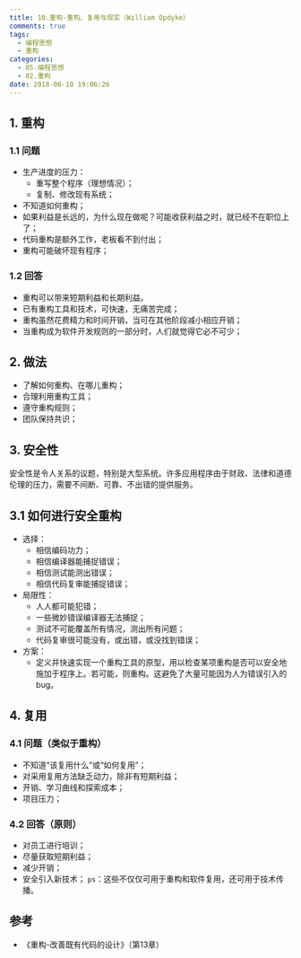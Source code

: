 ```yaml
---
title: 10.重构-重构、复用与现实（William Opdyke）
comments: true
tags:
  - 编程思想
  - 重构
categories:
  - 05.编程思想
  - 02.重构
date: 2018-06-10 19:06:26
---
```


## 1. 重构

### 1.1 问题

- 生产进度的压力：
  - 重写整个程序（理想情况）；
  - 复制、修改现有系统；  
- 不知道如何重构；
- 如果利益是长远的，为什么现在做呢？可能收获利益之时，就已经不在职位上了；
- 代码重构是额外工作，老板看不到付出；
- 重构可能破坏现有程序；

### 1.2 回答

- 重构可以带来短期利益和长期利益。
- 已有重构工具和技术，可快速，无痛苦完成；
- 重构虽然花费精力和时间开销，当可在其他阶段减小相应开销；
- 当重构成为软件开发规则的一部分时，人们就觉得它必不可少；

<!--more-->

## 2. 做法

- 了解如何重构、在哪儿重构；
- 合理利用重构工具；
- 遵守重构规则；
- 团队保持共识；

## 3. 安全性

安全性是令人关系的议题，特别是大型系统。许多应用程序由于财政、法律和道德伦理的压力，需要不间断、可靠、不出错的提供服务。

## 3.1 如何进行安全重构

- 选择：
  - 相信编码功力；
  - 相信编译器能捕捉错误；
  - 相信测试能测出错误；
  - 相信代码复审能捕捉错误；
- 局限性：
  - 人人都可能犯错；
  - 一些微妙错误编译器无法捕捉；
  - 测试不可能覆盖所有情况，测出所有问题；
  - 代码复审很可能没有，或出错，或没找到错误；
- 方案：
  - 定义并快速实现一个重构工具的原型，用以检查某项重构是否可以安全地施加于程序上。若可能，则重构。这避免了大量可能因为人为错误引入的 bug。

## 4. 复用

### 4.1 问题（类似于重构）

- 不知道“该复用什么”或“如何复用”；
- 对采用复用方法缺乏动力，除非有短期利益；
- 开销、学习曲线和探索成本；
- 项目压力；

### 4.2 回答（原则）

- 对员工进行培训；
- 尽量获取短期利益；
- 减少开销；
- 安全引入新技术；
`ps`：这些不仅仅可用于重构和软件复用，还可用于技术传播。

## 参考

- 《重构-改善既有代码的设计》（第13章）